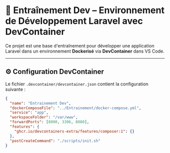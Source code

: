 # 🚀 Entraînement Dev – Environnement de Développement Laravel avec DevContainer

Ce projet est une base d'entraînement pour développer une application Laravel dans un environnement **Dockerisé** via **DevContainer** dans VS Code.

---

## ⚙️ Configuration DevContainer

Le fichier `.devcontainer/devcontainer.json` contient la configuration suivante :

```json
{
  "name": "Entrainement Dev",
  "dockerComposeFile": "../Entrainement/docker-compose.yml",
  "service": "app",
  "workspaceFolder": "/var/www",
  "forwardPorts": [8000, 3306, 8080],
  "features": {
    "ghcr.io/devcontainers-extra/features/composer:1": {}
  },
  "postCreateCommand": "./scripts/init.sh"
}
